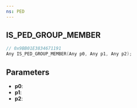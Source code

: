 ```yaml
---
ns: PED
---
```

## IS_PED_GROUP_MEMBER

```c
// 0x9BB01E3834671191
Any IS_PED_GROUP_MEMBER(Any p0, Any p1, Any p2);
```

## Parameters
* **p0**:
* **p1**:
* **p2**:
